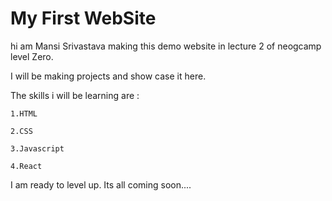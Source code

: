 # My First WebSite
hi am Mansi Srivastava making this demo website in lecture 2 of neogcamp level Zero.

I will be making projects and show case it here.

The skills i will be learning are :

    1.HTML

    2.CSS

    3.Javascript

    4.React

I am ready to level up. Its all coming soon....
